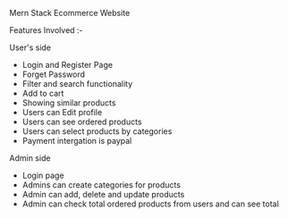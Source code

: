 Mern Stack Ecommerce Website

Features Involved :-

User's side 

* Login and  Register Page
* Forget Password
* Filter and search functionality
* Add to cart
* Showing similar products
* Users can Edit profile
* Users can see ordered products
* Users can select products by categories
* Payment intergation is paypal

Admin side

* Login page
* Admins can create categories for products
* Admin can add, delete and update products
* Admin can check total ordered products from users and can see total 



